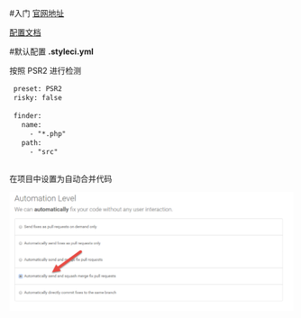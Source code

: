 #入门
[官网地址](https://styleci.io/)

[配置文档](https://styleci.readme.io/docs/configuration)

#默认配置 **.styleci.yml**

按照 PSR2 进行检测

```
 preset: PSR2
 risky: false
 
 finder:
   name:
     - "*.php"
   path:
     - "src"
     
```

在项目中设置为自动合并代码

![](自动合并代码.png)
